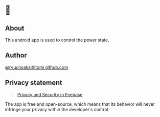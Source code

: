 # 📇

## About

This android app is used to control the power state.

## Author
[@ryuunoakaihitomi github.com](https://github.com/ryuunoakaihitomi)

## Privacy statement
> [Privacy and Security in Firebase](https://firebase.google.com/support/privacy)

The app is free and open-source, which means that its behavior will never infringe your privacy within the developer's control.